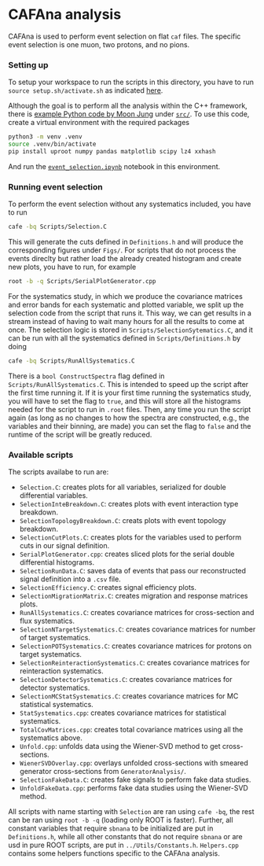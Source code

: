 # CAFAna analysis

CAFAna is used to perform event selection on flat `caf` files. The specific event selection is one muon, two protons, and no pions. 

### Setting up

To setup your workspace to run the scripts in this directory, you have to run `source setup.sh/activate.sh` as indicated [here](https://github.com/epelaaez/CC1muAnalysis/blob/main/README.md).

Although the goal is to perform all the analysis within the C++ framework, there is [example Python code by Moon Jung](https://github.com/wjdanswjddl/flatcaf-ana) under [`src/`](https://github.com/epelaaez/CC1muAnalysis/tree/main/CAFAnaAnalysis/src). To use this code, create a virtual environment with the required packages

```bash
python3 -m venv .venv
source .venv/bin/activate
pip install uproot numpy pandas matplotlib scipy lz4 xxhash
```

And run the [`event_selection.ipynb`](https://github.com/epelaaez/CC1muAnalysis/blob/main/CAFAnaAnalysis/src/event_selection.ipynb) notebook in this environment.

### Running event selection

To perform the event selection without any systematics included, you have to run

```bash
cafe -bq Scripts/Selection.C
```

This will generate the cuts defined in `Definitions.h` and will produce the corresponding figures under `Figs/`. For scripts that do not process the events direclty but rather load the already created histogram and create new plots, you have to run, for example

```bash
root -b -q Scripts/SerialPlotGenerator.cpp
```

For the systematics study, in which we produce the covariance matrices and error bands for each systematic and plotted variable, we split up the selection code from the script that runs it. This way, we can get results in a stream instead of having to wait many hours for all the results to come at once. The selection logic is stored in `Scripts/SelectionSytematics.C`, and it can be run with all the systematics defined in `Scripts/Definitions.h` by doing

```bash
cafe -bq Scripts/RunAllSystematics.C
```

There is a `bool ConstructSpectra` flag defined in `Scripts/RunAllSystematics.C`. This is intended to speed up the script after the first time running it. If it is your first time running the systematics study, you will have to set the flag to `true`, and this will store all the histograms needed for the script to run in `.root` files. Then, any time you run the script again (as long as no changes to how the spectra are constructed, e.g., the variables and their binning, are made) you can set the flag to `false` and the runtime of the script will be greatly reduced.

### Available scripts

The scripts availabe to run are:
- `Selection.C`: creates plots for all variables, serialized for double differential variables. 
- `SelectionInteBreakdown.C`: creates plots with event interaction type breakdown.
- `SelectionTopologyBreakdown.C`: creats plots with event topology breakdown.
- `SelectionCutPlots.C`: creates plots for the variables used to perform cuts in our signal definition.
- `SerialPlotGenerator.cpp`: creates sliced plots for the serial double differential histograms.
- `SelectionRunData.C`: saves data of events that pass our reconstructed signal definition into a `.csv` file.
- `SelectionEfficiency.C`: creates signal efficiency plots.
- `SelectionMigrationMatrix.C`: creates migration and response matrices plots.
- `RunAllSystematics.C`: creates covariance matrices for cross-section and flux systematics.
- `SelectionNTargetSystematics.C`: creates covariance matrices for number of target systematics.
- `SelectionPOTSystematics.C`: creates covariance matrices for protons on target systematics.
- `SelectionReinteractionSystematics.C`: creates covariance matrices for reinteraction systematics.
- `SelectionDetectorSystematics.C`: creates covariance matrices for detector systematics.
- `SelectionMCStatSystematics.C`: creates covariance matrices for MC statistical systematics.
- `StatSystematics.cpp`: creates covariance matrices for statistical systematics.
- `TotalCovMatrices.cpp`: creates total covariance matrices using all the systematics above.
- `Unfold.cpp`: unfolds data using the Wiener-SVD method to get cross-sections.
- `WienerSVDOverlay.cpp`: overlays unfolded cross-sections with smeared generator cross-sections from `GeneratorAnalysis/`.
- `SelectionFakeData.C`: creates fake signals to perform fake data studies.
- `UnfoldFakeData.cpp`: performs fake data studies using the Wiener-SVD method.

All scripts with name starting with `Selection` are ran using `cafe -bq`, the rest can be ran using `root -b -q` (loading only ROOT is faster). Further, all constant variables that require `sbnana` to be initialized are put in `Definitions.h`, while all other constants that do not require `sbnana` or are usd in pure ROOT scripts, are put in `../Utils/Constants.h`. `Helpers.cpp` contains some helpers functions specific to the CAFAna analysis. 